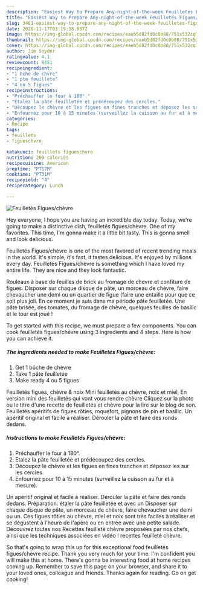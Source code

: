 ```yaml
---
description: "Easiest Way to Prepare Any-night-of-the-week Feuilletés Figues/chèvre"
title: "Easiest Way to Prepare Any-night-of-the-week Feuilletés Figues/chèvre"
slug: 3481-easiest-way-to-prepare-any-night-of-the-week-feuilletes-figues-chevre
date: 2020-11-17T03:19:38.887Z
image: https://img-global.cpcdn.com/recipes/eaeb5d82fd0c0b80/751x532cq70/feuilletes-figueschevre-photo-principale-de-la-recette.jpg
thumbnail: https://img-global.cpcdn.com/recipes/eaeb5d82fd0c0b80/751x532cq70/feuilletes-figueschevre-photo-principale-de-la-recette.jpg
cover: https://img-global.cpcdn.com/recipes/eaeb5d82fd0c0b80/751x532cq70/feuilletes-figueschevre-photo-principale-de-la-recette.jpg
author: Jim Snyder
ratingvalue: 4.1
reviewcount: 8451
recipeingredient:
- "1 bche de chvre"
- "1 pte feuillete"
- "4 ou 5 figues"
recipeinstructions:
- "Préchauffer le four à 180°."
- "Etalez la pâte feuilletée et prédécoupez des cercles."
- "Découpez le chèvre et les figues en fines tranches et déposez les sur les cercles."
- "Enfournez pour 10 à 15 minutes (surveillez la cuisson au fur et à mesure)."
categories:
- Recipe
tags:
- feuillets
- figueschvre

katakunci: feuillets figueschvre 
nutrition: 209 calories
recipecuisine: American
preptime: "PT17M"
cooktime: "PT31M"
recipeyield: "4"
recipecategory: Lunch

---
```



![Feuilletés Figues/chèvre](https://img-global.cpcdn.com/recipes/eaeb5d82fd0c0b80/751x532cq70/feuilletes-figueschevre-photo-principale-de-la-recette.jpg)

Hey everyone, I hope you are having an incredible day today. Today, we're going to make a distinctive dish, feuilletés figues/chèvre. One of my favorites. This time, I'm gonna make it a little bit tasty. This is gonna smell and look delicious.

Feuilletés Figues/chèvre is one of the most favored of recent trending meals in the world. It's simple, it's fast, it tastes delicious. It's enjoyed by millions every day. Feuilletés Figues/chèvre is something which I have loved my entire life. They are nice and they look fantastic.

Rouleaux à base de feuilles de brick au fromage de chevre et confiture de figues. Disposer sur chaque disque de pâte, un morceau de chèvre, faire chevaucher une demi ou un quartier de figue (faire une entaille pour que ce soit plus joli. En ce moment je suis dans ma période pâte feuilletée. Une pâte brisée, des tomates, du fromage de chèvre, quelques feuilles de basilic et le tour est joué !


To get started with this recipe, we must prepare a few components. You can cook feuilletés figues/chèvre using 3 ingredients and 4 steps. Here is how you can achieve it.

<!--inarticleads1-->

##### The ingredients needed to make Feuilletés Figues/chèvre:

1. Get 1 bûche de chèvre
1. Take 1 pâte feuilletée
1. Make ready 4 ou 5 figues


Feuilletés figues, chèvre &amp; noix  Mini feuilletés au chèvre, noix et miel, En version mini des feuilletés qui vont vous rendre chèvre Cliquez sur la photo ou le titre d&#39;une recette de feuilletés et chèvre pour la lire sur le blog de son. Feuilletés apéritifs de figues rôties, roquefort, pignons de pin et basilic. Un apéritif original et facile à réaliser. Dérouler la pâte et faire des ronds dedans. 

<!--inarticleads2-->

##### Instructions to make Feuilletés Figues/chèvre:

1. Préchauffer le four à 180°.
1. Etalez la pâte feuilletée et prédécoupez des cercles.
1. Découpez le chèvre et les figues en fines tranches et déposez les sur les cercles.
1. Enfournez pour 10 à 15 minutes (surveillez la cuisson au fur et à mesure).


Un apéritif original et facile à réaliser. Dérouler la pâte et faire des ronds dedans. Préparation: étaler la pâte feuilletée et avec un Disposer sur chaque disque de pâte, un morceau de chèvre, faire chevaucher une demi ou un. Ces figues rôties au chèvre, miel et noix sont très faciles à réaliser et se dégustent à l&#39;heure de l&#39;apéro ou en entrée avec une petite salade. Découvrez toutes nos Recettes feuilleté chèvre proposées par nos chefs, ainsi que les techniques associées en vidéo ! recettes feuilleté chèvre. 

So that's going to wrap this up for this exceptional food feuilletés figues/chèvre recipe. Thank you very much for your time. I'm confident you will make this at home. There's gonna be interesting food at home recipes coming up. Remember to save this page on your browser, and share it to your loved ones, colleague and friends. Thanks again for reading. Go on get cooking!
